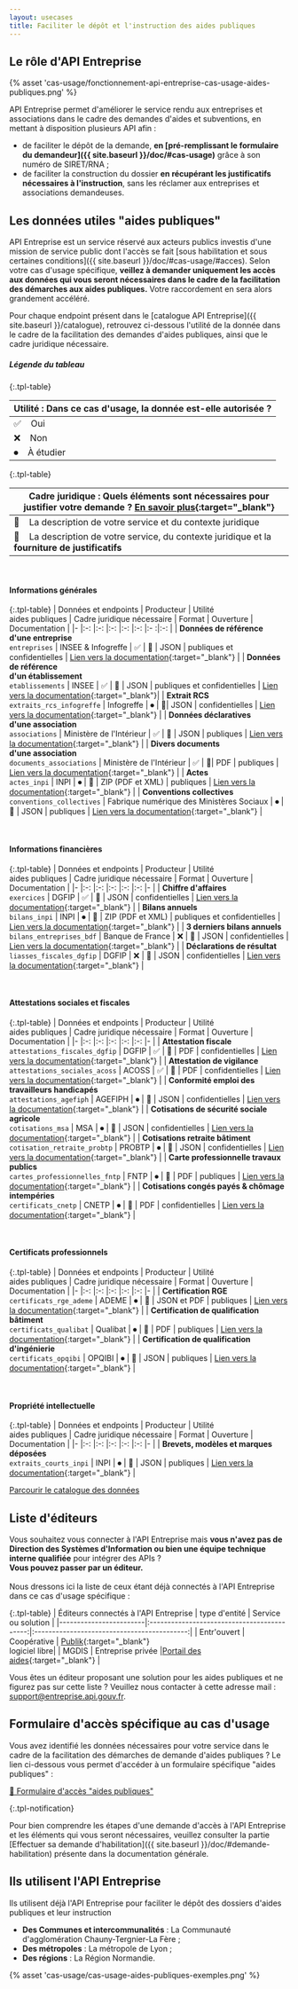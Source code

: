 ```yaml
---
layout: usecases
title: Faciliter le dépôt et l'instruction des aides publiques
---
```


## Le rôle d'API Entreprise

{% asset 'cas-usage/fonctionnement-api-entreprise-cas-usage-aides-publiques.png' %}

API Entreprise permet d'améliorer le service rendu aux entreprises et associations dans le cadre des demandes d'aides et subventions, en mettant à disposition plusieurs API afin : 

- de faciliter le dépôt de la demande, **en [pré-remplissant le formulaire du demandeur]({{ site.baseurl }}/doc/#cas-usage)** grâce à son numéro de SIRET/RNA ; 
- de faciliter la construction du dossier **en récupérant les justificatifs nécessaires à l'instruction**, sans les réclamer aux entreprises et associations demandeuses.


## Les données utiles "aides publiques"

API Entreprise est un service réservé aux acteurs publics investis d'une mission de service public dont l'accès se fait [sous habilitation et sous certaines conditions]({{ site.baseurl }}/doc/#cas-usage/#acces).
Selon votre cas d'usage spécifique, **veillez à demander uniquement les accès aux données qui vous seront nécessaires dans le cadre de la facilitation des démarches aux aides publiques.** Votre raccordement en sera alors grandement accéléré.

Pour chaque endpoint présent dans le [catalogue API Entreprise]({{ site.baseurl }}/catalogue), retrouvez ci-dessous l'utilité de la donnée dans le cadre de la facilitation des demandes d'aides publiques, ainsi que le cadre juridique nécessaire. 
<br>


##### Légende du tableau 

{:.tpl-table}

| Utilité : Dans ce cas d'usage, la donnée est-elle autorisée ? | 
| ---------| 
| ✅&nbsp; &nbsp; Oui |
| ❌&nbsp; &nbsp; Non |
| ⏺&nbsp; &nbsp; À étudier |


{:.tpl-table}

| Cadre juridique : Quels éléments sont nécessaires pour justifier votre demande ? [En savoir plus](https://entreprise.api.gouv.fr/doc/#demande-habilitation){:target="_blank"} | 
| ---------|
| 💬&nbsp; &nbsp; La description de votre service et du contexte juridique |
| 📜&nbsp; &nbsp; La description de votre service, du contexte juridique et la **fourniture de justificatifs**|

<br>


#### Informations générales <a id="infos_generales"></a>

{:.tpl-table}
| Données et endpoints 	| Producteur 	| Utilité<br>aides publiques 	| Cadre juridique nécessaire 	| Format 	| Ouverture 	| Documentation	|
|-	|:-:	|:-:	|:-:	|:-:	|:-:	|:-	:|:-:	|
| **Données de référence<br>d'une entreprise** 	<br>`entreprises` | INSEE & Infogreffe 	| ✅ 	| 💬 	| JSON 	| publiques et confidentielles	| [Lien vers la documentation](https://entreprise.api.gouv.fr/catalogue/#entreprises){:target="_blank"}  	|
| **Données de référence<br>d'un établissement** <br>	`etablissements` | INSEE 	| ✅ 	| 💬	| JSON 	| publiques et confidentielles	| 	[Lien vers la documentation](https://entreprise.api.gouv.fr/catalogue/#etablissements){:target="_blank"}|
| **Extrait  RCS** <br> `extraits_rcs_infogreffe` 	| Infogreffe 	|  ⏺ 	| 💬| JSON 	| confidentielles 	|  [Lien vers la documentation](https://entreprise.api.gouv.fr/catalogue/#extraits_rcs_infogreffe){:target="_blank"}	|
| **Données déclaratives<br>d'une association** <br> `associations`	| Ministère de l'Intérieur 	| ✅ 	| 💬 | JSON 	| publiques 	| [Lien vers la documentation](https://entreprise.api.gouv.fr/catalogue/#associations){:target="_blank"} 	|
| **Divers documents<br>d'une association** <br> `documents_associations`  	| Ministère de l'Intérieur 	| ✅ 	| 💬| PDF 	| publiques 	|  [Lien vers la documentation](https://entreprise.api.gouv.fr/catalogue/#documents_associations){:target="_blank"}	|
| **Actes**<br> `actes_inpi` 	| INPI 	|  ⏺ 	| 📜 | ZIP (PDF et XML) 	| publiques 	|  	[Lien vers la documentation](https://entreprise.api.gouv.fr/catalogue/#actes_inpi){:target="_blank"} |
| **Conventions collectives** <br> `conventions_collectives` 	| Fabrique numérique des Ministères Sociaux 	|  ⏺ 	| 📜 | JSON 	| publiques 	| [Lien vers la documentation](https://entreprise.api.gouv.fr/catalogue/#conventions_collectives){:target="_blank"} 	|

<br>

#### Informations financières <a id="infos_financieres"></a>

{:.tpl-table}
| Données et endpoints	| Producteur 	| Utilité<br>aides publiques 	| Cadre juridique nécessaire 	| Format 	| Ouverture 	|  Documentation	|
|-	|:-:	|:-:	|:-:	|:-:	|:-:	|-	|
| **Chiffre d'affaires**<br>`exercices` 	| DGFIP 	| ✅ 	| 📜 	| JSON 	| confidentielles 	| [Lien vers la documentation](https://entreprise.api.gouv.fr/catalogue/#exercices){:target="_blank"} 	|
| **Bilans annuels**<br>`bilans_inpi` 	| INPI 	|  ⏺ 	| 📜 	| ZIP (PDF et XML) 	| publiques et confidentielles 	| [Lien vers la documentation](https://entreprise.api.gouv.fr/catalogue/#bilans_inpi){:target="_blank"} 	|
| **3 derniers bilans annuels**<br>`bilans_entreprises_bdf` 	| Banque de France 	| ❌ 	| 📜 	| JSON 	| confidentielles 	| [Lien vers la documentation](https://entreprise.api.gouv.fr/catalogue/#bilans_entreprises_bdf){:target="_blank"} 	|
| **Déclarations de résultat**<br>`liasses_fiscales_dgfip` 	| DGFIP 	| ❌ 	| 📜 	| JSON 	| confidentielles 	| [Lien vers la documentation](https://entreprise.api.gouv.fr/catalogue/#liasses_fiscales_dgfip){:target="_blank"} 	|

<br>


#### Attestations sociales et fiscales <a id="attestations_sociales_fiscales"></a>


{:.tpl-table}
| Données et endpoints 	| Producteur 	| Utilité<br>aides publiques 	| Cadre juridique nécessaire 	| Format 	| Ouverture 	| Documentation 	|
|-	|:-:	|:-:	|:-:	|:-:	|:-:	|-	|
| **Attestation fiscale**<br>`attestations_fiscales_dgfip` 	| DGFIP 	| ✅ 	| 📜 	| PDF 	| confidentielles 	| [Lien vers la documentation](https://entreprise.api.gouv.fr/catalogue/#attestations_fiscales_dgfip){:target="_blank"} 	|
| **Attestation de vigilance**<br>`attestations_sociales_acoss` 	| ACOSS 	| ✅ 	| 📜 	| PDF 	| confidentielles 	| [Lien vers la documentation](https://entreprise.api.gouv.fr/catalogue/#attestations_sociales_acoss){:target="_blank"} 	|
| **Conformité emploi des travailleurs handicapés**<br>`attestations_agefiph` 	| AGEFIPH 	|  ⏺	| 📜 	| JSON 	| confidentielles 	| [Lien vers la documentation](https://entreprise.api.gouv.fr/catalogue/#attestations_agefiph){:target="_blank"} 	|
| **Cotisations de sécurité sociale agricole**<br>`cotisations_msa` 	| MSA 	|  ⏺	| 📜 	| JSON 	| confidentielles 	| [Lien vers la documentation](https://entreprise.api.gouv.fr/catalogue/#cotisations_msa){:target="_blank"} 	|
| **Cotisations retraite bâtiment**<br>`cotisation_retraite_probtp` 	| PROBTP 	|  ⏺	| 📜 	| JSON 	| confidentielles 	| [Lien vers la documentation](https://entreprise.api.gouv.fr/catalogue/#cotisation_retraite_probtp){:target="_blank"} 	|
| **Carte professionnelle travaux publics**<br>`cartes_professionnelles_fntp` 	| FNTP 	|  ⏺	| 📜 	| PDF 	| publiques 	| [Lien vers la documentation](https://entreprise.api.gouv.fr/catalogue/#cartes_professionnelles_fntp){:target="_blank"} 	|
| **Cotisations congés payés & chômage intempéries**<br>`certificats_cnetp` 	| CNETP 	|  ⏺	| 📜 	| PDF 	| confidentielles 	| [Lien vers la documentation](https://entreprise.api.gouv.fr/catalogue/#certificats_cnetp){:target="_blank"} 	|

<br>

#### Certificats professionnels <a id="certificats_pro"></a>

{:.tpl-table}
| Données et endpoints 	| Producteur 	| Utilité<br>aides publiques 	| Cadre juridique nécessaire 	| Format 	| Ouverture 	|  Documentation	|
|-	|:-:	|:-:	|:-:	|:-:	|:-:	|-	|
| **Certification RGE**<br>`certificats_rge_ademe` 	| ADEME 	|  ⏺	| 💬 	| JSON et PDF 	| publiques 	| [Lien vers la documentation](https://entreprise.api.gouv.fr/catalogue/#certificats_rge_ademe){:target="_blank"} 	|
| **Certification de qualification bâtiment**<br>`certificats_qualibat` 	| Qualibat 	|  ⏺	| 💬 	| PDF 	| publiques 	| [Lien vers la documentation](https://entreprise.api.gouv.fr/catalogue/#certificats_qualibat){:target="_blank"} 	|
| **Certification de qualification d'ingénierie**<br>`certificats_opqibi` 	| OPQIBI 	|  ⏺	| 💬 	| JSON 	| publiques 	| [Lien vers la documentation](https://entreprise.api.gouv.fr/catalogue/#certificats_opqibi){:target="_blank"} 	|

<br>

#### Propriété intellectuelle <a id="propriete_intellectuelle"></a>


{:.tpl-table}
| Données et endpoints 	| Producteur 	| Utilité<br>aides publiques 	| Cadre juridique nécessaire 	| Format 	| Ouverture 	|  Documentation	|
|-	|:-:	|:-:	|:-:	|:-:	|:-:	|-	|
| **Brevets, modèles et marques déposées**<br>`extraits_courts_inpi` 	| INPI  	|  ⏺ | 💬 	| JSON 	| publiques 	| [Lien vers la documentation](https://entreprise.api.gouv.fr/catalogue/#extraits_courts_inpi){:target="_blank"} 	|


  <a class="tpl-button tpl-button--primary" href="{{ site.baseurl }}/catalogue/">Parcourir le catalogue des données</a>


## Liste d'éditeurs

Vous souhaitez vous connecter à l'API Entreprise mais **vous n'avez pas de Direction des Systèmes d'Information ou bien une équipe technique interne qualifiée** pour intégrer des APIs ? 
<br> **Vous pouvez passer par un éditeur.** 
<br><br> Nous dressons ici la liste de ceux étant déjà connectés à l'API Entreprise dans ce cas d'usage spécifique :


{:.tpl-table}
| Éditeurs connectés à l'API Entreprise        |     type d'entité  |    Service ou solution     |
|------------------------|:-------------------------------------------:|:-------------------------------------------:|
|    Entr'ouvert  |  Coopérative | [Publik](https://publik.entrouvert.com/){:target="_blank"}<br> logiciel libre|
|    MGDIS   | Entreprise privée |[Portail des aides](https://www.mgdis.fr/nos-solutions/pilotage-des-aides-versees/){:target="_blank"}  |

Vous êtes un éditeur proposant une solution pour les aides publiques et ne figurez pas sur cette liste ? Veuillez nous contacter à cette adresse mail : [support@entreprise.api.gouv.fr](mailto:support@entreprise.api.gouv.fr).

## Formulaire d'accès spécifique au cas d'usage

Vous avez identifié les données nécessaires pour votre service dans le cadre de la facilitation des démarches de demande d'aides publiques ? Le lien ci-dessous vous permet d'accéder à un formulaire spécifique "aides publiques" : 

  <a class="tpl-button tpl-button--primary" href="">🔑 Formulaire d'accès "aides publiques"</a>


{:.tpl-notification}

Pour bien comprendre les étapes d'une demande d'accès à l'API Entreprise et les éléments qui vous seront nécessaires, veuillez consulter la partie [Effectuer sa demande d'habilitation]({{ site.baseurl }}/doc/#demande-habilitation) présente dans la documentation générale. 
<br>

## Ils utilisent l'API Entreprise

Ils utilisent déjà l'API Entreprise pour faciliter le dépôt des dossiers d'aides publiques et leur instruction 

- **Des Communes et intercommunalités** : La Communauté d'agglomération Chauny-Tergnier-La Fère ;
- **Des métropoles** : La métropole de Lyon ; 
- **Des régions** : La Région Normandie.

{% asset 'cas-usage/cas-usage-aides-publiques-exemples.png' %}